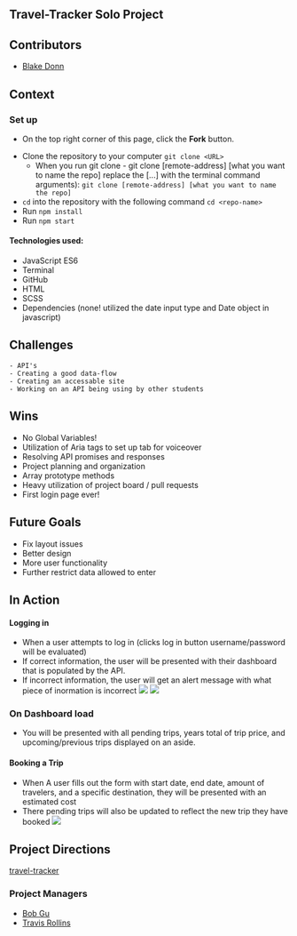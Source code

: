 ## Travel-Tracker Solo Project

## Contributors
  - [Blake Donn](https://github.com/BlakeDonn)

## Context

### Set up
* On the top right corner of this page, click the **Fork** button.
- Clone the repository to your computer `git clone <URL>`
  - When you run git clone - git clone [remote-address] [what you want to name the repo]
  replace the [...] with the terminal command arguments): `git clone [remote-address] [what you want to name the repo]`
- `cd` into the repository with the following command `cd <repo-name>`
- Run `npm install`
- Run `npm start`

#### Technologies used:
  * JavaScript ES6
  * Terminal
  * GitHub
  * HTML
  * SCSS
  * Dependencies (none! utilized the date input type and Date object in javascript)

## Challenges

    - API's
    - Creating a good data-flow
    - Creating an accessable site
    - Working on an API being using by other students

## Wins

  * No Global Variables!
  * Utilization of Aria tags to set up tab for voiceover
  * Resolving API promises and responses
  * Project planning and organization
  * Array prototype methods
  * Heavy utilization of project board / pull requests
  * First login page ever!

## Future Goals

  * Fix layout issues
  * Better design
  * More user functionality
  * Further restrict data allowed to enter

## In Action

#### Logging in

- When a user attempts to log in (clicks log in button username/password will be evaluated)
- If correct information, the user will be presented with their dashboard that is populated by the API.
- If incorrect information, the user will get an alert message with what piece of inormation is incorrect
  <img src=https://i.imgur.com/xHDJwL7.png>
  <img src=https://i.imgur.com/15FeQSw.gif>
  
### On Dashboard load

- You will be presented with all pending trips, years total of trip price, and upcoming/previous trips displayed on an aside.

#### Booking a Trip

- When A user fills out the form with start date, end date, amount of travelers, and a specific destination, they will be presented with an estimated cost
- There pending trips will also be updated to reflect the new trip they have booked
  <img src=https://i.imgur.com/Nq49yCP.gif>


## Project Directions
[travel-tracker](https://frontend.turing.io/projects/travel-tracker.html)


### Project Managers
- [Bob Gu](https://github.com/BobGu)
- [Travis Rollins](https://github.com/Kalikoze)

